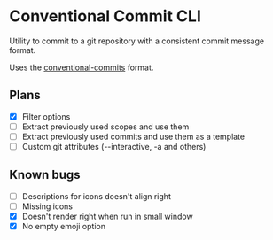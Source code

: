 # Conventional Commit CLI

Utility to commit to a git repository with a consistent commit message format.

Uses the [conventional-commits](https://www.conventionalcommits.org/en/v1.0.0/) format.

## Plans
- [x] Filter options
- [ ] Extract previously used scopes and use them
- [ ] Extract previously used commits and use them as a template
- [ ] Custom git attributes (--interactive, -a and others)

## Known bugs
- [ ] Descriptions for icons doesn't align right
- [ ] Missing icons
- [x] Doesn't render right when run in small window
- [x] No empty emoji option
